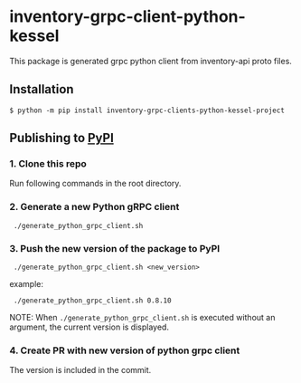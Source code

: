 # inventory-grpc-client-python-kessel

This package is generated grpc python client from inventory-api proto files.

## Installation

```shell
$ python -m pip install inventory-grpc-clients-python-kessel-project
```

## Publishing to [PyPI](https://pypi.org/project/inventory-grpc-clients-python-kessel-project/)

### 1. Clone this repo
Run following commands in the root directory.

### 2. Generate a new Python gRPC client

```
 ./generate_python_grpc_client.sh
```
### 3. Push the new version of the package to PyPI

```
 ./generate_python_grpc_client.sh <new_version>
```
example:
```
 ./generate_python_grpc_client.sh 0.8.10
```

NOTE: When `./generate_python_grpc_client.sh` is executed without an argument, the current version is displayed.

### 4. Create PR with new version of python grpc client
The version is included in the commit.
